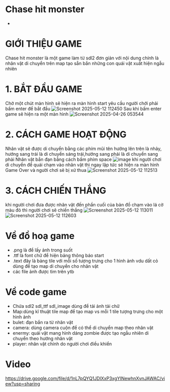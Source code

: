 # Chase hit monster
-
# GIỚI THIỆU GAME 
Chase hit monster là một game làm từ sdl2 đơn giản với nội dung chính là nhân vật di chuyển trên map tạo sẵn bắn những con quái vật xuất hiện ngẫu nhiên
# 1. BẮT ĐẦU GAME
Chờ một chút màn hình sẽ hiện ra màn hình start yêu cầu người chới phải bấm enter để bắt đầu 
![Screenshot 2025-05-12 112450](https://github.com/user-attachments/assets/c3c5c0c0-7eaf-4a29-a6ef-8fcf78bfc39e)
Sau khi bấm enter game sẽ hiện ra một màn hình
![Screenshot 2025-04-26 053544](https://github.com/user-attachments/assets/b869b76a-e23a-4e60-905f-9bd3e14c4f65)
# 2. CÁCH GAME HOẠT ĐỘNG
Nhân vật sẽ được di chuyển bằng các phím mũi tên hướng lên trên là nhảy, hướng sang trái là di chuyển sáng trái,hướng sang phải là di chuyển sang phải
Nhân vật bắn đạn bằng cách bấm phím space
![image](https://github.com/user-attachments/assets/9bd8c9b0-fd07-4953-83fb-0489509425f9)
khi người chơi di chuyển để quái chạm vào nhân vật thì ngay lập tức sẽ hiện ra màn hình Game Over và người chơi sẽ bị xử thua
![Screenshot 2025-05-12 112513](https://github.com/user-attachments/assets/1e345f0a-3154-4dfb-bab9-dac6c222609c)
# 3. CÁCH CHIẾN THẮNG
khi người chơi đưa được nhân vật đến phần cuối của bản đồ chạm vào lá cờ màu đỏ thì người chơi sẽ chiến thắng 
![Screenshot 2025-05-12 113011](https://github.com/user-attachments/assets/969e4de7-ab21-4344-947c-a81de8f8a8c5)
![Screenshot 2025-05-12 112603](https://github.com/user-attachments/assets/f2b85998-f834-4d04-ab23-873cd86f6002)
# Về đồ hoạ game 
- .png là để lấy ảnh trong suốt
- .ttf là font chữ để hiện bảng thông báo start
- .text đây là bảng tile với mỗi số tượng trưng cho 1 hình ảnh vdu dất cỏ dùng để tạo map di chuyển cho nhân vật
- các file ảnh được tìm trên ytb
# Về code game
- Chứa sdl2 sdl_ttf sdl_image dùng để tải ảnh tải chữ
- Map:dùng kĩ thuật tile map để tạo map vs mỗi 1 tile tượng trưng cho một hình ảnh
- bulet: đạn bắn ra từ nhân vật
- camera: dùng camera cuộn để có thể di chuyển map theo nhân vật
- enermy: quái vật mang hình dáng zombie được tạo ngẫu nhiên di chuyển theo hướng nhân vật
- player: nhân vật chính do người chơi điều khiển  
# Video
https://drive.google.com/file/d/1nL7pQYQ1JDlXxP3xgYINewhnXvnJAWAC/view?usp=sharing

